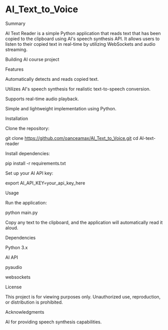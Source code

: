 # AI_Text_to_Voice
Summary

AI Text Reader is a simple Python application that reads text that has been copied to the clipboard using AI's speech synthesis API. It allows users to listen to their copied text in real-time by utilizing WebSockets and audio streaming.

Building AI course project

Features

Automatically detects and reads copied text.

Utilizes AI's speech synthesis for realistic text-to-speech conversion.

Supports real-time audio playback.

Simple and lightweight implementation using Python.

Installation

Clone the repository:

git clone https://github.com/oanceamax/AI_Text_to_Voice.git
cd AI-text-reader

Install dependencies:

pip install -r requirements.txt

Set up your AI API key:

export AI_API_KEY=your_api_key_here

Usage

Run the application:

python main.py

Copy any text to the clipboard, and the application will automatically read it aloud.

Dependencies

Python 3.x

AI API

pyaudio

websockets

License

This project is for viewing purposes only. Unauthorized use, reproduction, or distribution is prohibited.

Acknowledgments

AI for providing speech synthesis capabilities.



